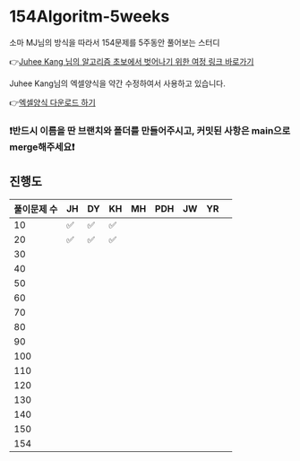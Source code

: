 # 154Algoritm-5weeks

소마 MJ님의 방식을 따라서 154문제를 5주동안 풀어보는 스터디

👉[Juhee Kang 님의 알고리즘 초보에서 벗어나기 위한 여정 링크 바로가기](https://claudiajkang.medium.com/%EC%95%8C%EA%B3%A0%EB%A6%AC%EC%A6%98-%EC%B4%88%EB%B3%B4%EC%97%90%EC%84%9C-%EB%B2%97%EC%96%B4%EB%82%98%EA%B8%B0-%EC%9C%84%ED%95%9C-%EC%97%AC%EC%A0%95-1ffb6bdfec6b)

Juhee Kang님의 엑셀양식을 약간 수정하여서 사용하고 있습니다.

👉[엑셀양식 다운로드 하기](https://docs.google.com/spreadsheets/d/1QXTwCkL-f9BbYO15qe2NCnqzQ03vuOh2ZA_nmWpZCCo/edit?usp=sharing)

### ❗️반드시 이름을 딴 브랜치와 폴더를 만들어주시고, 커밋된 사항은 main으로 merge해주세요❗️

## 진행도

| 풀이문제 수 | JH  | DY  | KH  | MH  | PDH | JW  | YR |    |
| ----------- | --- | --- | --- | --- | --- | --- | --- | --- |
| 10          | ✅  | ✅ |  ✅  |     |     |     |     |     |
| 20          | ✅  | ✅ |  ✅  |     |     |     |     |     |
| 30          |     |     |     |     |     |     |     |     |
| 40          |     |     |     |     |     |     |     |     |
| 50          |     |     |     |     |     |     |     |     |
| 60          |     |     |     |     |     |     |     |     |
| 70          |     |     |     |     |     |     |     |     |
| 80          |     |     |     |     |     |     |     |     |
| 90          |     |     |     |     |     |     |     |     |
| 100         |     |     |     |     |     |     |     |     |
| 110         |     |     |     |     |     |     |     |     |
| 120         |     |     |     |     |     |     |     |     |
| 130         |     |     |     |     |     |     |     |     |
| 140         |     |     |     |     |     |     |     |     |
| 150         |     |     |     |     |     |     |     |     |
| 154         |     |     |     |     |     |     |     |     |
